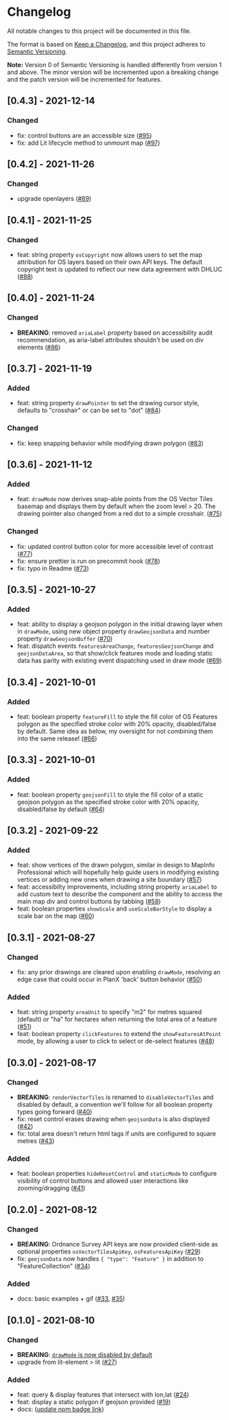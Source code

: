 # Changelog

All notable changes to this project will be documented in this file.

The format is based on [Keep a Changelog](https://keepachangelog.com/en/1.0.0/),
and this project adheres to [Semantic Versioning](https://semver.org/spec/v2.0.0.html).

**Note:** Version 0 of Semantic Versioning is handled differently from version 1 and above.
The minor version will be incremented upon a breaking change and the patch version will be
incremented for features.

## [0.4.3] - 2021-12-14

### Changed
- fix: control buttons are an accessible size ([#95](https://github.com/theopensystemslab/map/pull/95))
- fix: add Lit lifecycle method to unmount map ([#97](https://github.com/theopensystemslab/map/pull/97))

## [0.4.2] - 2021-11-26

### Changed
- upgrade openlayers ([#89](https://github.com/theopensystemslab/map/pull/89))

## [0.4.1] - 2021-11-25

### Changed
- feat: string property `osCopyright` now allows users to set the map attribution for OS layers based on their own API keys. The default copyright text is updated to reflect our new data agreement with DHLUC ([#88](https://github.com/theopensystemslab/map/pull/88))

## [0.4.0] - 2021-11-24

### Changed
- **BREAKING**: removed `ariaLabel` property based on accessibility audit recommendation, as aria-label attributes shouldn't be used on div elements ([#86](https://github.com/theopensystemslab/map/pull/86))

## [0.3.7] - 2021-11-19

### Added
- feat: string property `drawPointer` to set the drawing cursor style, defaults to "crosshair" or can be set to "dot" ([#84](https://github.com/theopensystemslab/map/pull/84))

### Changed
- fix: keep snapping behavior while modifying drawn polygon ([#83](https://github.com/theopensystemslab/map/pull/83))

## [0.3.6] - 2021-11-12

### Added
- feat: `drawMode` now derives snap-able points from the OS Vector Tiles basemap and displays them by default when the zoom level > 20. The drawing pointer also changed from a red dot to a simple crosshair. ([#75](https://github.com/theopensystemslab/map/pull/75))

### Changed
- fix: updated control button color for more accessible level of contrast ([#77](https://github.com/theopensystemslab/map/pull/77))
- fix: ensure prettier is run on precommit hook ([#78](https://github.com/theopensystemslab/map/pull/78))
- fix: typo in Readme ([#73](https://github.com/theopensystemslab/map/pull/73))

## [0.3.5] - 2021-10-27

### Added
- feat: ability to display a geojson polygon in the initial drawing layer when in `drawMode`, using new object property `drawGeojsonData` and number property `drawGeojsonBuffer` ([#70](https://github.com/theopensystemslab/map/pull/70))
- feat: dispatch events `featuresAreaChange`, `featuresGeojsonChange` and `geojsonDataArea`, so that show/click features mode and loading static data has parity with existing event dispatching used in draw mode ([#69](https://github.com/theopensystemslab/map/pull/69))

## [0.3.4] - 2021-10-01

### Added
- feat: boolean property `featureFill` to style the fill color of OS Features polygon as the specified stroke color with 20% opacity, disabled/false by default. Same idea as below, my oversight for not combining them into the same release! ([#66](https://github.com/theopensystemslab/map/pull/66))

## [0.3.3] - 2021-10-01

### Added
- feat: boolean property `geojsonFill` to style the fill color of a static geojson polygon as the specified stroke color with 20% opacity, disabled/false by default ([#64](https://github.com/theopensystemslab/map/pull/64))

## [0.3.2] - 2021-09-22

### Added
- feat: show vertices of the drawn polygon, similar in design to MapInfo Professional which will hopefully help guide users in modifying existing vertices or adding new ones when drawing a site boundary ([#57](https://github.com/theopensystemslab/map/pull/57))
- feat: accessibilty improvements, including string property `ariaLabel` to add custom text to describe the component and the ability to access the main map div and control buttons by tabbing ([#58](https://github.com/theopensystemslab/map/pull/58))
- feat: boolean properties `showScale` and `useScaleBarStyle` to display a scale bar on the map ([#60](https://github.com/theopensystemslab/map/pull/60))

## [0.3.1] - 2021-08-27

### Changed
- fix: any prior drawings are cleared upon enabling `drawMode`, resolving an edge case that could occur in PlanX 'back' button behavior ([#50](https://github.com/theopensystemslab/map/pull/50))

### Added
- feat: string property `areaUnit` to specify "m2" for metres squared (default) or "ha" for hectares when returning the total area of a feature ([#51](https://github.com/theopensystemslab/map/pull/51))
- feat: boolean property `clickFeatures` to extend the `showFeaturesAtPoint` mode, by allowing a user to click to select or de-select features ([#48](https://github.com/theopensystemslab/map/pull/48))

## [0.3.0] - 2021-08-17

### Changed
- **BREAKING**: `renderVectorTiles` is renamed to `disableVectorTiles` and disabled by default, a convention we'll follow for all boolean property types going forward ([#40](https://github.com/theopensystemslab/map/pull/40))
- fix: reset control erases drawing when `geojsonData` is also displayed ([#42](https://github.com/theopensystemslab/map/pull/42))
- fix: total area doesn't return html tags if units are configured to square metres ([#43](https://github.com/theopensystemslab/map/pull/43))

### Added
- feat: boolean properties `hideResetControl` and `staticMode` to configure visibility of control buttons and allowed user interactions like zooming/dragging ([#41](https://github.com/theopensystemslab/map/pull/41))

## [0.2.0] - 2021-08-12

### Changed
- **BREAKING**: Ordnance Survey API keys are now provided client-side as optional properties `osVectorTilesApiKey`, `osFeaturesApiKey` ([#29](https://github.com/theopensystemslab/map/pull/29))
- fix: `geojsonData` now handles `{ "type": "Feature" }` in addition to "FeatureCollection" ([#34](https://github.com/theopensystemslab/map/pull/34))

### Added 
- docs: basic examples + gif ([#33](https://github.com/theopensystemslab/map/pull/33), [#35](https://github.com/theopensystemslab/map/pull/35))

## [0.1.0] - 2021-08-10

### Changed

- **BREAKING**: [`drawMode` is now disabled by default](https://github.com/theopensystemslab/map/pull/24#discussion_r685808355)
- upgrade from lit-element > lit ([#27](https://github.com/theopensystemslab/map/pull/27))

### Added

- feat: query & display features that intersect with lon,lat ([#24](https://github.com/theopensystemslab/map/pull/24))
- feat: display a static polygon if geojson provided ([#19](https://github.com/theopensystemslab/map/pull/19))
- docs: ([update npm badge link](https://github.com/theopensystemslab/map/commit/5e95993869bc6bd04761fdfb02a7e208e82aade6))

